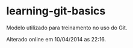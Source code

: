 learning-git-basics
===================

Modelo utilizado para treinamento no uso do Git.

Alterado online em 10/04/2014 as 22:16.
